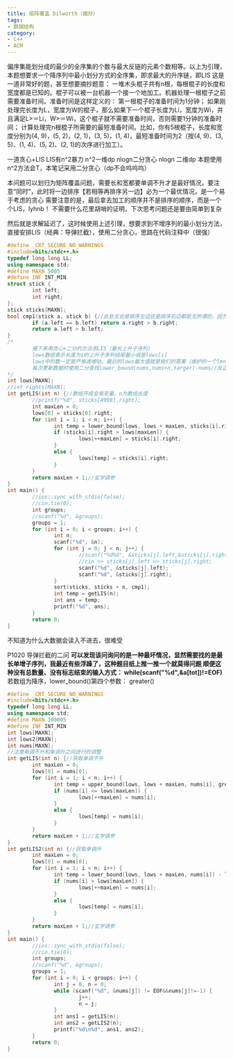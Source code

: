 ```yaml
---
title: 矩阵覆盖 Dilworth（摘抄）
tags:
- 数据结构
category:
- C++
- ACM
---
```


偏序集能划分成的最少的全序集的个数与最大反链的元素个数相等。以上为引理，本题想要求一个降序列中最小划分方式的全序集，即求最大的升序链，即LIS
这是一道非常好的题，甚至想要摘抄题意：
一堆木头棍子共有n根，每根棍子的长度和宽度都是已知的。棍子可以被一台机器一个接一个地加工。机器处理一根棍子之前需要准备时间。准备时间是这样定义的：
第一根棍子的准备时间为1分钟；
如果刚处理完长度为L，宽度为W的棍子，那么如果下一个棍子长度为Li，宽度为Wi，并且满足L>＝Li，W>＝Wi，这个棍子就不需要准备时间，否则需要1分钟的准备时间；
计算处理完n根棍子所需要的最短准备时间。比如，你有5根棍子，长度和宽度分别为(4, 9)，(5, 2)，(2, 1)，(3, 5)，(1, 4)，最短准备时间为2（按(4, 9)、(3, 5)、(1, 4)、(5, 2)、(2, 1)的次序进行加工）。

一道贪心+LIS LIS有n^2暴力 n^2一维dp nlogn二分贪心 nlogn 二维dp
本题使用n^2方法会T，本笔记采用二分贪心（dp不会呜呜呜）

本问题可以划归为矩阵覆盖问题，需要长和宽都要单调不升才是最好情况，要注意“同时”，此时将一边排序【若相等再排序另一边】必为一个最优情况，是一个易于考虑的贪心
需要注意的是，最后拿去加工的顺序并不是排序的顺序，而是一个个LIS，lyhnb！
不需要什么花里胡哨的证明，下次思考问题还是要由简单到复杂

然后就是求解延迟了，这时候使用上述引理，想要求到不增序列的最小划分方法，直接安排LIS（经典：导弹拦截），使用二分贪心，思路在代码注释中（很强）

```c++
#define _CRT_SECURE_NO_WARNINGS
#include<bits/stdc++.h>
typedef long long LL;
using namespace std;
#define MAXN 5005
#define INF INT_MIN
struct stick {
        int left;
        int right;
};
stick sticks[MAXN];
bool cmp1(stick a, stick b) {//此处无论是排序左边还是排序右边都是无所谓的，因为要求全覆盖，固定一边找另一边就行
        if (a.left == b.left) return a.right > b.right;
        return a.left > b.left;
}
/*
        接下来用贪心+二分的方法求LIS（最长上升子序列）
        lows数组表示长度为i的上升子序列结尾最小值是lows[i]
        lows中的数一定是严格递增哒。最后的lows最大值就是我们的答案（维护的一个len）
        每次更新数据时使用二分查找lower_bound(nums,nums+n,targer)-nums//反正就是很诡异辣
*/
int lows[MAXN];
//int rights[MAXN];
int getLIS(int n) {//数组开成全局变量，n为数组长度
        //printf("%d", sticks[4998].right);
        int maxLen = 0;
        lows[0] = sticks[0].right;
        for (int i = 1; i < n; i++) {
               int temp = lower_bound(lows, lows + maxLen, sticks[i].right) - lows;
               if (sticks[i].right > lows[maxLen]) {
                       lows[++maxLen] = sticks[i].right;
               }
               else {
                       lows[temp] = sticks[i].right;
               }
        }
        return maxLen + 1;//玄学调参
}
int main() {
        //ios::sync_with_stdio(false);
        //cin.tie(0);
        int groups;
        //scanf("%d", &groups);
        groups = 1;
        for (int i = 0; i < groups; i++) {
               int n;
               scanf("%d", &n);
               for (int j = 0; j < n; j++) {
                       //scanf("%d%d", &sticks[j].left,&sticks[j].right);
                       //cin >> sticks[j].left >> sticks[j].right;
                       scanf("%d", &sticks[j].left);
                       scanf("%d", &sticks[j].right);
               }
               sort(sticks, sticks + n, cmp1);
               int temp = getLIS(n);
               int ans = temp;
               printf("%d", ans);
        }
        return 0;
}
```

不知道为什么大数据会读入不进去，很难受

P1020 导弹拦截的二问
**可以发现该问询问的是一种最坏情况，显然需要找的是最长单增子序列，我最近有些浮躁了，这种题目纸上推一推一个就莫得问题
顺便这种没有总数量、没有标志结束的输入方式： while(scanf("%d",&a[tot])!=EOF)**
若数组为降序，lower_bound()第四个参数： greater<int>()

```c++
#define _CRT_SECURE_NO_WARNINGS
#include<bits/stdc++.h>
typedef long long LL;
using namespace std;
#define MAXN 100005
#define INF INT_MIN
int lows[MAXN];
int lows2[MAXN];
int nums[MAXN];
//注意单调不升和单调升之间进行的调整
int getLIS(int n) {//获取单调不升
        int maxLen = 0;
        lows[0] = nums[0];
        for (int i = 1; i < n; i++) {
               int temp = upper_bound(lows, lows + maxLen, nums[i], greater<int>()) - lows;
               if (nums[i] <= lows[maxLen]) {
                       lows[++maxLen] = nums[i];
               }
               else {
                       lows[temp] = nums[i];
               }
        }
        return maxLen + 1;//玄学调参
}
int getLIS2(int n) {//获取单调升
        int maxLen = 0;
        lows[0] = nums[0];
        for (int i = 1; i < n; i++) {
               int temp = lower_bound(lows, lows + maxLen, nums[i]) - lows;
               if (nums[i] > lows[maxLen]) {
                       lows[++maxLen] = nums[i];
               }
               else {
                       lows[temp] = nums[i];
               }
        }
        return maxLen + 1;//玄学调参
}
int main() {
        //ios::sync_with_stdio(false);
        //cin.tie(0);
        int groups;
        //scanf("%d", &groups);
        groups = 1;
        for (int i = 0; i < groups; i++) {
               int j = 0, n = 0;
               while (scanf("%d", &nums[j]) != EOF&&nums[j]!=-1) {
                       j++;
                       n = j;
               }
               int ans1 = getLIS(n);
               int ans2 = getLIS2(n);
               printf("%d\n%d", ans1, ans2);
        }
        return 0;
}
```
